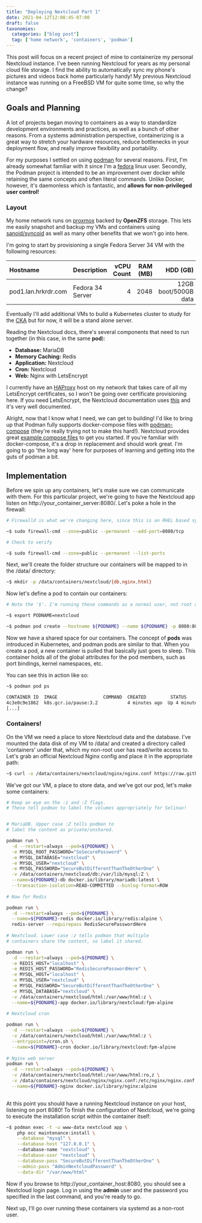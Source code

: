 ```yaml
---
title: "Deploying Nextcloud Part 1"
date: 2021-04-12T12:08:45-07:00
draft: false
taxonomies:
  categories: ["blog post"]
  tag: ['home network', 'containers', 'podman']
---
```


This post will focus on a recent project of mine to containerize my personal Nextcloud instance. I've been running Nextcloud for years as my personal cloud file storage. I find the ability to automatically sync my phone's pictures and videos back home particularly handy! My previous Nextcloud instance was running on a FreeBSD VM for quite some time, so why the change? 

## Goals and Planning

A lot of projects began moving to containers as a way to standardize development environments and practices, as well as a bunch of other reasons. From a systems administration perspective, containerizing is a great way to stretch your hardware resources, reduce bottlenecks in your deployment flow, and really improve flexibility and portability. 

For my purposes I settled on using [podman](https://podman.io/) for several reasons. First, I'm already somewhat familiar with it since I'm a [fedora](https://getfedora.org/) linux user. Secondly, the Podman project is intended to be an improvement over docker while retaining the same concepts and often literal commands. Unlike Docker, however, it's daemonless which is fantastic, and **allows for non-privileged user control!** 

### Layout

My home network runs on [proxmox](https://www.proxmox.com/) backed by **OpenZFS** storage. This lets me easily snapshot and backup my VMs and containers using [sanoid/syncoid](https://github.com/jimsalterjrs/sanoid) as well as many other benefits that we won't go into here. 

I'm going to start by provisioning a single Fedora Server 34 VM with the following resources:

| Hostname            | Description      | vCPU Count | RAM (MB) | HDD (GB)             |
| :-------            | :----------      | ---------: | -------: | -------:             |
| pod1.lan.hrkrdr.com | Fedora 34 Server | 4          | 2048     | 12GB boot/500GB data |

Eventually I'll add additional VMs to build a Kubernetes cluster to study for the [CKA](https://training.linuxfoundation.org/certification/certified-kubernetes-administrator-cka/) but for now, it will be a stand alone server. 

Reading the Nextcloud docs, there's several components that need to run together (in this case, in the same **pod**):
- **Database:** MariaDB
- **Memory Caching:** Redis
- **Application:** Nextcloud
- **Cron:** Nextcloud
- **Web:** Nginx with LetsEncrypt

I currently have an [HAProxy](http://www.haproxy.org) host on my network that takes care of all my LetsEncrypt certificates, so I won't be going over certificate provisioning here. If you need LetsEncrypt, the Nextcloud documentation uses [this](https://github.com/nginx-proxy/docker-letsencrypt-nginx-proxy-companion) and it's very well documented. 

Alright, now that I know what I need, we can get to building! I'd like to bring up that Podman fully supports docker-compose files with [podman-compose](https://github.com/containers/podman-compose) (they're really trying not to make this hard!). Nextcloud provides great [example compose files](https://hub.docker.com/_/nextcloud#running-this-image-with-docker-compose) to get you started. If you're familiar with docker-compose, it's a drop in replacement and should work great. I'm going to go 'the long way' here for purposes of learning and getting into the guts of podman a bit. 

## Implementation

Before we spin up any containers, let's make sure we can communicate with them. For this particular project, we're going to have the Nextcloud app listen on http://your_container_server:8080/. Let's poke a hole in the firewall: 

```bash
# Firewalld is what we're changing here, since this is an RHEL based system. Debian/Ubuntu users will need to use UFW

~$ sudo firewall-cmd --zone=public --permanent --add-port=8080/tcp

# Check to verify

~$ sudo firewall-cmd --zone=public --permanent --list-ports

```

Next, we'll create the folder structure our containers will be mapped to in the /data/ directory: 

```bash
~$ mkdir -p /data/containers/nextcloud/{db,nginx,html}
```

Now let's define a pod to contain our containers: 

```bash
# Note the '$'. I'm running these commands as a normal user, not root or sudo. 

~$ export PODNAME=nextcloud

~$ podman pod create --hostname ${PODNAME} --name ${PODNAME} -p 8080:80

```

Now we have a shared space for our containers. The concept of **pods** was introduced in Kubernetes, and podman pods are similar to that. When you create a pod, a new container is pulled that basically just goes to sleep. This container holds all of the global attributes for the pod members, such as port bindings, kernel namespaces, etc. 

You can see this in action like so: 

```bash
~$ podman pod ps

CONTAINER ID  IMAGE                 COMMAND  CREATED         STATUS             PORTS                 NAMES
4c3e0c9e1862  k8s.gcr.io/pause:3.2           4 minutes ago  Up 4 minutes ago  0.0.0.0:8080->80/tcp  63f269df4b2a-infra
[...]

```

### Containers!
On the VM we need a place to store Nextcloud data and the database. I've mounted the data disk of my VM to /data/ and created a directory called 'containers' under that, which my non-root user has read/write access to. Let's grab an official Nextcloud Nginx config and place it in the appropriate path:

```bash
~$ curl -o /data/containers/nextcloud/nginx/nginx.conf https://raw.githubusercontent.com/nextcloud/docker/master/.examples/docker-compose/with-nginx-proxy/mariadb-cron-redis/fpm/web/nginx.conf
``` 

We've got our VM, a place to store data, and we've got our pod, let's make some containers: 

```bash
# Keep an eye on the :z and :Z flags. 
# These tell podman to label the volumes appropriately for Selinux!


# MariaDB. Upper case :Z tells podman to 
# label the content as private/unshared. 

podman run \
  -d --restart=always --pod=${PODNAME} \
  -e MYSQL_ROOT_PASSWORD="SoSecurePassword" \
  -e MYSQL_DATABASE="nextcloud" \
  -e MYSQL_USER="nextcloud" \
  -e MYSQL_PASSWORD="SecureButDifferentThanTheOtherOne" \
  -v /data/containers/nextcloud/db:/var/lib/mysql:Z \
  --name=${PODNAME}-db docker.io/library/mariadb:latest \
  --transaction-isolation=READ-COMMITTED --binlog-format=ROW
	
# Now for Redis

podman run \
  -d --restart=always --pod=${PODNAME} \
  --name=${PODNAME}-redis docker.io/library/redis:alpine \
  redis-server --requirepass RedisSecurePasswordHere
	
# Nextcloud. Lower case :z tells podman that multiple
# containers share the content, so label it shared.

podman run \
  -d --restart=always --pod=${PODNAME} \
  -e REDIS_HOST="localhost" \
  -e REDIS_HOST_PASSWORD="RedisSecurePasswordHere" \
  -e MYSQL_HOST="localhost" \
  -e MYSQL_USER="nextcloud" \
  -e MYSQL_PASSWORD="SecureButDifferentThanTheOtherOne" \
  -e MYSQL_DATABASE="nextcloud" \
  -v /data/containers/nextcloud/html:/var/www/html:z \
  --name=${PODNAME}-app docker.io/library/nextcloud:fpm-alpine
	
# Nextcloud cron

podman run \
  -d --restart=always --pod=${PODNAME} \
  -v /data/containers/nextcloud/html:/var/www/html:z \
  --entrypoint=/cron.sh \
  --name=${PODNAME}-cron docker.io/library/nextcloud:fpm-alpine
	
# Nginx web server
podman run \
  -d --restart=always --pod=${PODNAME} \
  -v /data/containers/nextcloud/html:/var/www/html:ro,z \
  -v /data/containers/nextcloud/nginx/nginx.conf:/etc/nginx/nginx.conf:ro,Z \
  --name=${PODNAME}-nginx docker.io/library/nginx:alpine
	
```

At this point you should have a running Nextcloud instance on your host, listening on port 8080! To finish the configuration of Nextcloud, we're going to execute the installation script within the container itself: 

```bash
~$ podman exec -t -u www-data nextcloud app \
	php occ maintenance:install \
	--database "mysql" \
	--database-host "127.0.0.1" \  
	--database-name "nextcloud" \
	--database-user "nextcloud" \
	--database-pass "SecureButDifferentThanTheOtherOne" \
	--admin-pass "AdminNextcloudPassword" \
	--data-dir "/var/www/html"
```

Now if you browse to http://your_container_host:8080, you should see a Nextcloud login page. Log in using the **admin** user and the password you specified in the last command, and you're ready to go. 

Next up, I'll go over running these containers via systemd as a non-root user. 
